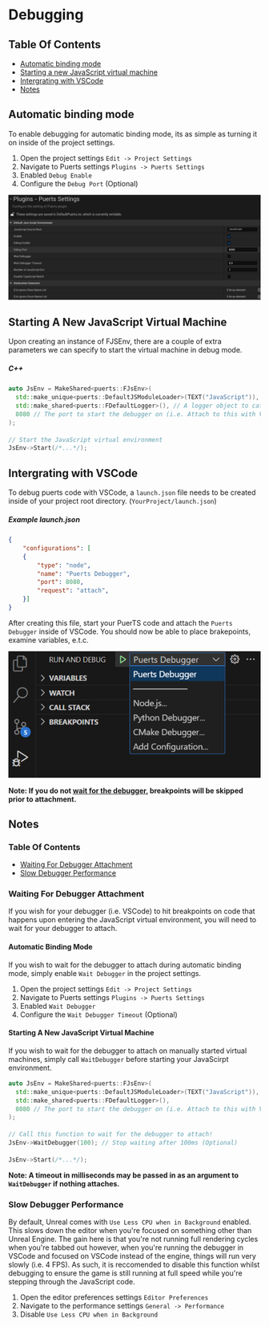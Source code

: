 # Debugging
## Table Of Contents
- [Automatic binding mode](#automatic-binding-mode)
- [Starting a new JavaScript virtual machine](#starting-a-new-javascript-virtual-machine)
- [Intergrating with VSCode](#intergrating-with-vscode)
- [Notes](#notes)

## Automatic binding mode
To enable debugging for automatic binding mode, its as simple as turning it on inside of the project settings.

1. Open the project settings `Edit -> Project Settings`
2. Navigate to Puerts settings `Plugins -> Puerts Settings`
3. Enabled `Debug Enable`
4. Configure the `Debug Port` (Optional)

![puerts_conf](../..//pic/puerts_conf.png)

## Starting A New JavaScript Virtual Machine
Upon creating an instance of FJSEnv, there are a couple of extra parameters we can specify to start the virtual machine in debug mode.

##### C++
``` c++
auto JsEnv = MakeShared<puerts::FJsEnv>(
  std::make_unique<puerts::DefaultJSModuleLoader>(TEXT("JavaScript")), // Specifies the default script location (Default: "Content/JavaScript")
  std::make_shared<puerts::FDefaultLogger>(), // A logger object to catch console.log
  8080 // The port to start the debugger on (i.e. Attach to this with VSCode)
);

// Start the JavaScript virtual environment
JsEnv->Start(/*...*/);
```

## Intergrating with VSCode
To debug puerts code with VSCode, a `launch.json` file needs to be created inside of your project root directory. (`YourProject/launch.json`)

##### Example launch.json
```json
{
    "configurations": [
    {
        "type": "node",
        "name": "Puerts Debugger",
        "port": 8080,
        "request": "attach",
    }]
}
```

After creating this file, start your PuerTS code and attach the `Puerts Debugger` inside of VSCode. You should now be able to place brakepoints, examine variables, e.t.c.

![puerts_debugger](../..//pic/puerts_debugger.png)

**Note: If you do not [wait for the debugger](#waiting-for-debugger-attachment), breakpoints will be skipped prior to attachment.**

## Notes
###  Table Of Contents
- [Waiting For Debugger Attachment](#waiting-for-debugger-attachment)
- [Slow Debugger Performance](#slow-debugger-performance)

### Waiting For Debugger Attachment
If you wish for your debugger (i.e. VSCode) to hit breakpoints on code that happens upon entering the JavaScript virtual environment, you will need to wait for your debugger to attach.

#### Automatic Binding Mode
If you wish to wait for the debugger to attach during automatic binding mode, simply enable `Wait Debugger` in the project settings.

1. Open the project settings `Edit -> Project Settings`
2. Navigate to Puerts settings `Plugins -> Puerts Settings`
3. Enabled `Wait Debugger`
4. Configure the `Wait Debugger Timeout` (Optional)

#### Starting A New JavaScript Virtual Machine
If you wish to wait for the debugger to attach on manually started virtual machines, simply call `WaitDebugger` before starting your JavaScirpt environment.

``` c++
auto JsEnv = MakeShared<puerts::FJsEnv>(
  std::make_unique<puerts::DefaultJSModuleLoader>(TEXT("JavaScript")),
  std::make_shared<puerts::FDefaultLogger>(),
  8080 // The port to start the debugger on (i.e. Attach to this with VSCode)
);

// Call this function to wait for the debugger to attach!
JsEnv->WaitDebugger(100); // Stop waiting after 100ms (Optional)

JsEnv->Start(/*...*/);
```
**Note: A timeout in milliseconds may be passed in as an argument to `WaitDebugger` if nothing attaches.**

### Slow Debugger Performance
By default, Unreal comes with `Use Less CPU when in Background` enabled. This slows down the editor when you're focused on something other than Unreal Engine. The gain here is that you're not running full rendering cycles when you're tabbed out however, when you're running the debugger in VSCode and focused on VSCode instead of the engine, things will run very slowly (i.e. 4 FPS). As such, it is reccomended to disable this function whilst debugging to ensure the game is still running at full speed while you're stepping through the JavaScript code.

1. Open the editor preferences settings `Editor Preferences`
2. Navigate to the performance settings `General -> Performance`
3. Disable `Use Less CPU when in Background`
